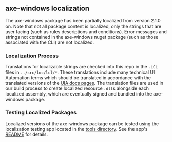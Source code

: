 <!-- Copyright (c) Microsoft Corporation. All rights reserved. 
     Licensed under the MIT License. --> 

## axe-windows localization

The axe-windows package has been partially localized from version 2.1.0 on. Note that not all package content is localized, only the strings that are user facing (such as rules descriptions and conditions). Error messages and strings not contained in the axe-windows nuget package (such as those associated with the CLI) are not localized.

### Localization Process

Translations for localizable strings are checked into this repo in the `.LCL` files in `../src/loc/lcl/*`. These translations include many technical UI Automation terms which should be translated in accordance with the translated versions of the [UIA docs pages](https://learn.microsoft.com/dotnet/framework/ui-automation/). The translation files are used in our build process to create localized resource `.dll`s alongside each localized assembly, which are eventually signed and bundled into the axe-windows package.

### Testing Localized Packages

Localized versions of the axe-windows package can be tested using the localization testing app located in the [tools directory](../tools/LocTestingSampleApp). See the app's [README](../tools/LocTestingSampleApp/README.md) for details.
